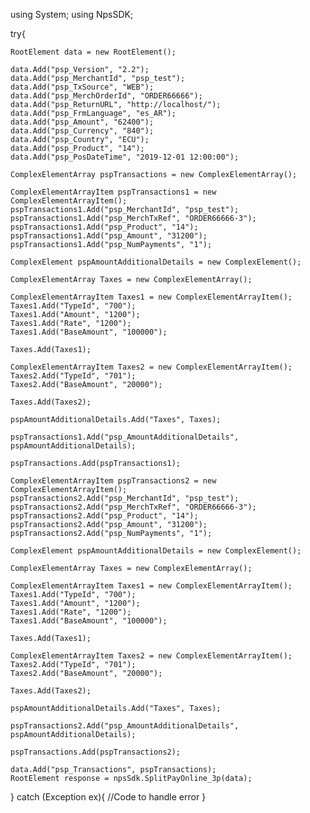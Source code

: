 using System;
using NpsSDK;

try{

    RootElement data = new RootElement();

    data.Add("psp_Version", "2.2");
    data.Add("psp_MerchantId", "psp_test");
    data.Add("psp_TxSource", "WEB");
    data.Add("psp_MerchOrderId", "ORDER66666");
    data.Add("psp_ReturnURL", "http://localhost/");
    data.Add("psp_FrmLanguage", "es_AR");
    data.Add("psp_Amount", "62400");
    data.Add("psp_Currency", "840");
    data.Add("psp_Country", "ECU");
    data.Add("psp_Product", "14");
    data.Add("psp_PosDateTime", "2019-12-01 12:00:00");

    ComplexElementArray pspTransactions = new ComplexElementArray();

    ComplexElementArrayItem pspTransactions1 = new ComplexElementArrayItem();
    pspTransactions1.Add("psp_MerchantId", "psp_test");
    pspTransactions1.Add("psp_MerchTxRef", "ORDER66666-3");
    pspTransactions1.Add("psp_Product", "14");
    pspTransactions1.Add("psp_Amount", "31200");
    pspTransactions1.Add("psp_NumPayments", "1");

    ComplexElement pspAmountAdditionalDetails = new ComplexElement();

    ComplexElementArray Taxes = new ComplexElementArray();

    ComplexElementArrayItem Taxes1 = new ComplexElementArrayItem();
    Taxes1.Add("TypeId", "700");
    Taxes1.Add("Amount", "1200");
    Taxes1.Add("Rate", "1200");
    Taxes1.Add("BaseAmount", "100000");

    Taxes.Add(Taxes1);

    ComplexElementArrayItem Taxes2 = new ComplexElementArrayItem();
    Taxes2.Add("TypeId", "701");
    Taxes2.Add("BaseAmount", "20000");

    Taxes.Add(Taxes2);

    pspAmountAdditionalDetails.Add("Taxes", Taxes);

    pspTransactions1.Add("psp_AmountAdditionalDetails", pspAmountAdditionalDetails);

    pspTransactions.Add(pspTransactions1);

    ComplexElementArrayItem pspTransactions2 = new ComplexElementArrayItem();
    pspTransactions2.Add("psp_MerchantId", "psp_test");
    pspTransactions2.Add("psp_MerchTxRef", "ORDER66666-3");
    pspTransactions2.Add("psp_Product", "14");
    pspTransactions2.Add("psp_Amount", "31200");
    pspTransactions2.Add("psp_NumPayments", "1");

    ComplexElement pspAmountAdditionalDetails = new ComplexElement();

    ComplexElementArray Taxes = new ComplexElementArray();

    ComplexElementArrayItem Taxes1 = new ComplexElementArrayItem();
    Taxes1.Add("TypeId", "700");
    Taxes1.Add("Amount", "1200");
    Taxes1.Add("Rate", "1200");
    Taxes1.Add("BaseAmount", "100000");

    Taxes.Add(Taxes1);

    ComplexElementArrayItem Taxes2 = new ComplexElementArrayItem();
    Taxes2.Add("TypeId", "701");
    Taxes2.Add("BaseAmount", "20000");

    Taxes.Add(Taxes2);

    pspAmountAdditionalDetails.Add("Taxes", Taxes);

    pspTransactions2.Add("psp_AmountAdditionalDetails", pspAmountAdditionalDetails);

    pspTransactions.Add(pspTransactions2);

    data.Add("psp_Transactions", pspTransactions);
    RootElement response = npsSdk.SplitPayOnline_3p(data);

}
catch (Exception ex){
    //Code to handle error
}


